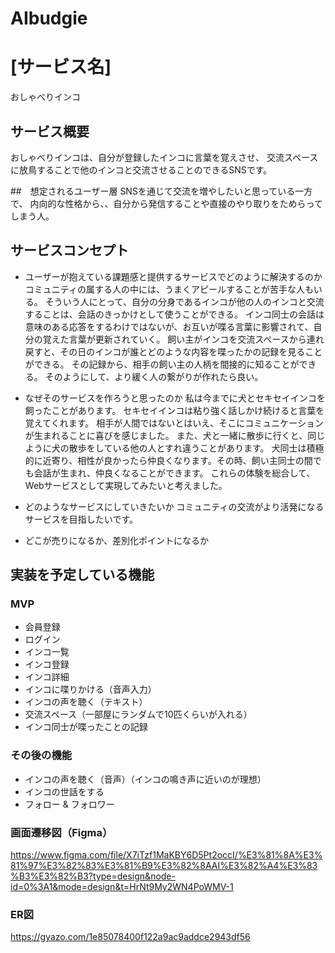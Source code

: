 # AIbudgie

# [サービス名]
おしゃべりインコ

## サービス概要
おしゃべりインコは、自分が登録したインコに言葉を覚えさせ、
交流スペースに放鳥することで他のインコと交流させることのできるSNSです。

##　想定されるユーザー層
SNSを通じて交流を増やしたいと思っている一方で、
内向的な性格から、、自分から発信することや直接のやり取りをためらってしまう人。

## サービスコンセプト
* ユーザーが抱えている課題感と提供するサービスでどのように解決するのか
コミュニティの属する人の中には、うまくアピールすることが苦手な人もいる。
そういう人にとって、自分の分身であるインコが他の人のインコと交流することは、会話のきっかけとして使うことができる。
インコ同士の会話は意味のある応答をするわけではないが、お互いが喋る言葉に影響されて、自分の覚えた言葉が更新されていく。
飼い主がインコを交流スペースから連れ戻すと、その日のインコが誰とどのような内容を喋ったかの記録を見ることができる。
その記録から、相手の飼い主の人柄を間接的に知ることができる。
そのようにして、より緩く人の繋がりが作れたら良い。

* なぜそのサービスを作ろうと思ったのか
私は今までに犬とセキセイインコを飼ったことがあります。
セキセイインコは粘り強く話しかけ続けると言葉を覚えてくれます。
相手が人間ではないとはいえ、そこにコミュニケーションが生まれることに喜びを感じました。
また、犬と一緒に散歩に行くと、同じように犬の散歩をしている他の人とすれ違うことがあります。
犬同士は積極的に近寄り、相性が良かったら仲良くなります。その時、飼い主同士の間でも会話が生まれ、仲良くなることができます。
これらの体験を総合して、Webサービスとして実現してみたいと考えました。

* どのようなサービスにしていきたいか
コミュニティの交流がより活発になるサービスを目指したいです。

* どこが売りになるか、差別化ポイントになるか

## 実装を予定している機能
### MVP
* 会員登録
* ログイン
* インコ一覧
* インコ登録
* インコ詳細
* インコに喋りかける（音声入力）
* インコの声を聴く（テキスト）
* 交流スペース（一部屋にランダムで10匹くらいが入れる）
* インコ同士が喋ったことの記録

### その後の機能
* インコの声を聴く（音声）（インコの鳴き声に近いのが理想）
* インコの世話をする
* フォロー & フォロワー

### 画面遷移図（Figma）
https://www.figma.com/file/X7iTzf1MaKBY6D5Pt2occI/%E3%81%8A%E3%81%97%E3%82%83%E3%81%B9%E3%82%8AAI%E3%82%A4%E3%83%B3%E3%82%B3?type=design&node-id=0%3A1&mode=design&t=HrNt9My2WN4PoWMV-1

### ER図
https://gyazo.com/1e85078400f122a9ac9addce2943df56